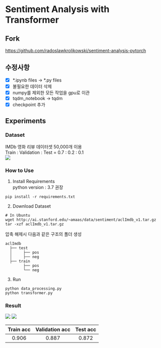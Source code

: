 # Sentiment Analysis with Transformer

## Fork
https://github.com/radoslawkrolikowski/sentiment-analysis-pytorch

## 수정사항
- [x] *.ipynb files -> *.py files  
- [x] 불필요한 데이터 삭제  
- [x] numpy를 제외한 모든 작업을 gpu로 이관  
- [x] tqdm_notebook -> tqdm  
- [x] checkpoint 추가
## Experiments
### Dataset
IMDb 영화 리뷰 데이터셋 50,000개 이용  
Train : Validation : Test = 0.7 : 0.2 : 0.1  
<img src="https://user-images.githubusercontent.com/77797199/123633685-75caa780-d854-11eb-877c-8181c05cf25d.PNG">  

### How to Use  
1. Install Requirements  
python version : 3.7 권장  
```
pip install -r requirements.txt
```
  
2. Download Dataset
```
# In Ubuntu
wget http://ai.stanford.edu/~amaas/data/sentiment/aclImdb_v1.tar.gz
tar -xzf aclImdb_v1.tar.gz
```
  
압축 해제시 다음과 같은 구조의 폴더 생성  
```
aclImdb
  ├── test
  │     ├── pos
  │     ├── neg
  ├── train
        ├── pos
        └── neg
```

3. Run 
```
python data_processing.py
python transformer.py
```


### Result

<img src="https://user-images.githubusercontent.com/77797199/125012902-e4ee9a00-e0a5-11eb-9c85-194c1855cbb8.PNG">
<img src="https://user-images.githubusercontent.com/77797199/125012846-d2746080-e0a5-11eb-843d-bb2fa259dfa7.PNG">
  
|Train acc|Validation acc|Test acc|
|:---:|:---:|:---:|
|0.906|0.887|0.872|